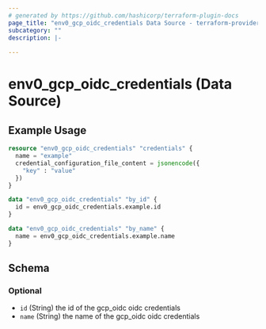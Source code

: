 ```yaml
---
# generated by https://github.com/hashicorp/terraform-plugin-docs
page_title: "env0_gcp_oidc_credentials Data Source - terraform-provider-env0"
subcategory: ""
description: |-
  
---
```


# env0_gcp_oidc_credentials (Data Source)



## Example Usage

```terraform
resource "env0_gcp_oidc_credentials" "credentials" {
  name = "example"
  credential_configuration_file_content = jsonencode({
    "key" : "value"
  })
}

data "env0_gcp_oidc_credentials" "by_id" {
  id = env0_gcp_oidc_credentials.example.id
}

data "env0_gcp_oidc_credentials" "by_name" {
  name = env0_gcp_oidc_credentials.example.name
}
```

<!-- schema generated by tfplugindocs -->
## Schema

### Optional

- `id` (String) the id of the gcp_oidc oidc credentials
- `name` (String) the name of the gcp_oidc oidc credentials
